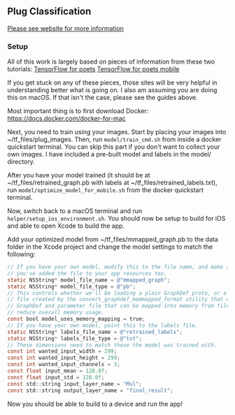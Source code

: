 ## Plug Classification

[Please see website for more information](https://bradsrichardson.github.io/plug-classification/)

### Setup

All of this work is largely based on pieces of information from these two tutorials:
[TensorFlow for poets](https://codelabs.developers.google.com/codelabs/tensorflow-for-poets/index.html)
[TensorFlow for poets mobile](https://petewarden.com/2016/09/27/tensorflow-for-mobile-poets/)

If you get stuck on any of these pieces, those sites will be very helpful in understanding better what is going on. I also am assuming you are doing this on macOS. If that isn't the case, please see the guides above.

Most important thing is to first download Docker:
https://docs.docker.com/docker-for-mac

Next, you need to train using your images. Start by placing your images into ~/tf_files/plug_images. Then, run `model/train_cmd.sh` from inside a docker quickstart terminal. You can skip this part if you don't want to collect your own images. I have included a pre-built model and labels in the model/ directory.

After you have your model trained (it should be at ~/tf_files/retrained_graph.pb with labels at ~/tf_files/retrained_labels.txt), run `model/optimize_model_for_mobile.sh` from the docker quickstart terminal.

Now, switch back to a macOS terminal and run `helper/setup_ios_environment.sh`. You should now be setup to build for iOS and able to open Xcode to build the app. 

Add your optimized model from ~/tf_files/mmapped_graph.pb to the data folder in the Xcode project and change the model settings to match the following:

```Objective-C
// If you have your own model, modify this to the file name, and make sure
// you've added the file to your app resources too.
static NSString* model_file_name = @"mmapped_graph";
static NSString* model_file_type = @"pb";
// This controls whether we'll be loading a plain GraphDef proto, or a
// file created by the convert_graphdef_memmapped_format utility that wraps a
// GraphDef and parameter file that can be mapped into memory from file to
// reduce overall memory usage.
const bool model_uses_memory_mapping = true;
// If you have your own model, point this to the labels file.
static NSString* labels_file_name = @"retrained_labels";
static NSString* labels_file_type = @"txt";
// These dimensions need to match those the model was trained with.
const int wanted_input_width = 299;
const int wanted_input_height = 299;
const int wanted_input_channels = 3;
const float input_mean = 128.0f;
const float input_std = 128.0f;
const std::string input_layer_name = "Mul";
const std::string output_layer_name = "final_result";
```

Now you should be able to build to a device and run the app!

